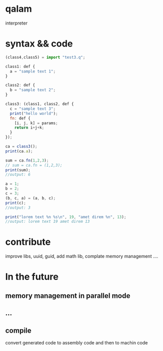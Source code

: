 # qalam
interpreter

# syntax && code
```js
(class4,class5) = import "test3.q";

class1: def {
  a = "sample text 1";
}

class2: def {
  b = "sample text 2";
}

class3: (class1, class2, def {
  c = "sample text 3";
  print("hello world");
  fn: def {
    [i, j, k] = params;
    return i+j+k;
  }
});

ca = class3();
print(ca.a);

sum = ca.fn(1,2,3);
// sum = ca.fn = (1,2,3);
print(sum);
//output: 6

a = 1;
b = 2;
c = 3;
(b, c, a) = (a, b, c);
print(c);
//output: 3

print("lorem text %n %s\n", 19, "amet direm %n", 13);
//output: lorem text 19 amet direm 13
```
# contribute
improve libs, uuid, guid, add math lib, complate memory management ....

# In the future
## memory management in parallel mode
## ...
## compile
convert generated code to assembly code and then to machin code
